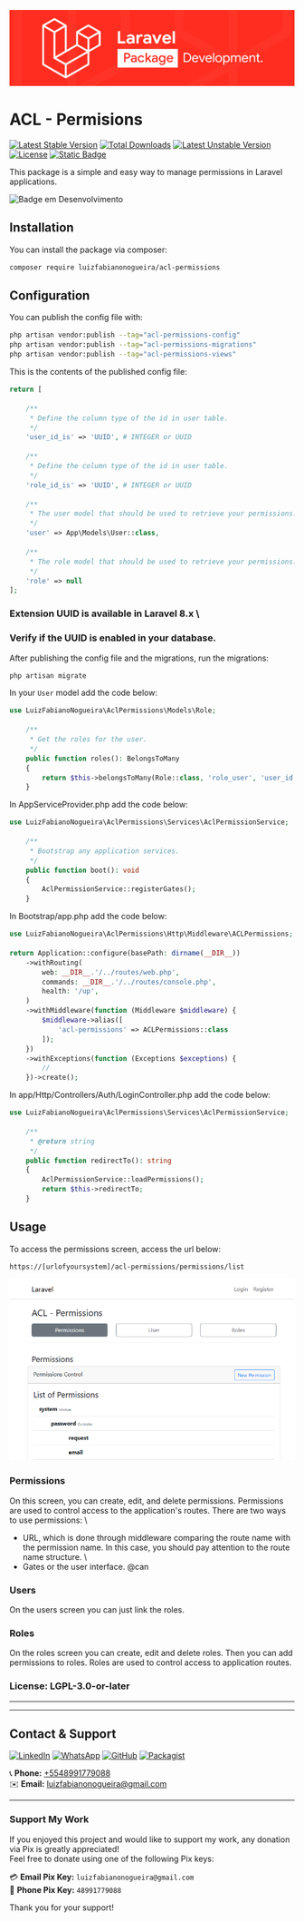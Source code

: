<p align="center"><img src="src/Assets/img/laravel.png" alt="Laravel Logo"></p>


# ACL - Permisions

[![Latest Stable Version](https://poser.pugx.org/luizfabianonogueira/acl-permissions/v)](//packagist.org/packages/luizfabianonogueira/acl-permissions)
[![Total Downloads](https://poser.pugx.org/luizfabianonogueira/acl-permissions/downloads)](//packagist.org/packages/luizfabianonogueira/acl-permissions)
[![Latest Unstable Version](https://poser.pugx.org/luizfabianonogueira/acl-permissions/v/unstable)](//packagist.org/packages/luizfabianonogueira/acl-permissions)
[![License](https://poser.pugx.org/luizfabianonogueira/acl-permissions/license)](//packagist.org/packages/luizfabianonogueira/acl-permissions)
[![Static Badge](https://img.shields.io/badge/:badgeContent)](https://img.shields.io/badge/:badgeContent)


This package is a simple and easy way to manage permissions in Laravel applications.


![Badge em Desenvolvimento](http://img.shields.io/static/v1?label=STATUS&message=IN%20DEVELOPMENT&color=GREEN&style=for-the-badge)

## Installation

You can install the package via composer:

```bash
composer require luizfabianonogueira/acl-permissions
```

## Configuration

You can publish the config file with:
```bash
php artisan vendor:publish --tag="acl-permissions-config"
php artisan vendor:publish --tag="acl-permissions-migrations"
php artisan vendor:publish --tag="acl-permissions-views"
```

This is the contents of the published config file:

```php
return [

    /**
     * Define the column type of the id in user table.
     */
    'user_id_is' => 'UUID', # INTEGER or UUID

    /**
     * Define the column type of the id in user table.
     */
    'role_id_is' => 'UUID', # INTEGER or UUID

    /**
     * The user model that should be used to retrieve your permissions.
     */
    'user' => App\Models\User::class,

    /**
     * The role model that should be used to retrieve your permissions.
     */
    'role' => null
];

```
### Extension UUID is available in Laravel 8.x \  
### Verify if the UUID is enabled in your database.

After publishing the config file and the migrations, run the migrations:

```bash
php artisan migrate
```

In your `User` model add the code below:
```php
use LuizFabianoNogueira\AclPermissions\Models\Role;

    /**
     * Get the roles for the user.
     */
    public function roles(): BelongsToMany
    {
        return $this->belongsToMany(Role::class, 'role_user', 'user_id', 'role_id');
    }
```

In AppServiceProvider.php add the code below:
```php
use LuizFabianoNogueira\AclPermissions\Services\AclPermissionService;

    /**
     * Bootstrap any application services.
     */
    public function boot(): void
    {
        AclPermissionService::registerGates();
    }
```


In Bootstrap/app.php add the code below:
```php
use LuizFabianoNogueira\AclPermissions\Http\Middleware\ACLPermissions;

return Application::configure(basePath: dirname(__DIR__))
    ->withRouting(
        web: __DIR__.'/../routes/web.php',
        commands: __DIR__.'/../routes/console.php',
        health: '/up',
    )
    ->withMiddleware(function (Middleware $middleware) {
        $middleware->alias([
            'acl-permissions' => ACLPermissions::class
        ]);
    })
    ->withExceptions(function (Exceptions $exceptions) {
        //
    })->create();
```

In app/Http/Controllers/Auth/LoginController.php add the code below:
```php
use LuizFabianoNogueira\AclPermissions\Services\AclPermissionService;

    /**
     * @return string
     */
    public function redirectTo(): string
    {
        AclPermissionService::loadPermissions();
        return $this->redirectTo;
    }
```


## Usage

To access the permissions screen, access the url below:
```
https://[urlofyoursystem]/acl-permissions/permissions/list
```
![img.png](src/Assets/img/img.png)

### Permissions
On this screen, you can create, edit, and delete permissions.
Permissions are used to control access to the application's routes.
There are two ways to use permissions: \
- URL, which is done through middleware comparing the route name with the permission name. In this case, you should pay attention to the route name structure. \
- Gates or the user interface. @can

### Users
On the users screen you can just link the roles.

### Roles
On the roles screen you can create, edit and delete roles.
Then you can add permissions to roles.
Roles are used to control access to application routes.


### License: LGPL-3.0-or-later

___
___

## Contact & Support

[![LinkedIn](https://img.shields.io/badge/LinkedIn-000?style=for-the-badge&logo=linkedin&logoColor=white)](https://www.linkedin.com/in/luiz-fabiano-nogueira-b20875170/)
[![WhatsApp](https://img.shields.io/badge/WhatsApp-000?style=for-the-badge&logo=whatsapp&logoColor=white)](https://api.whatsapp.com/send?phone=5548991779088)
[![GitHub](https://img.shields.io/badge/GitHub-000?style=for-the-badge&logo=github&logoColor=white)](https://github.com/LuizFabianoNogueira)
[![Packagist](https://img.shields.io/badge/Packagist-000?style=for-the-badge&logo=packagist&logoColor=white)](https://packagist.org/packages/luizfabianonogueira/)

📞 **Phone:** [+5548991779088](tel:+5548991779088)  
✉️ **Email:** [luizfabianonogueira@gmail.com](mailto:luizfabianonogueira@gmail.com)

---

### Support My Work

If you enjoyed this project and would like to support my work, any donation via Pix is greatly appreciated!  
Feel free to donate using one of the following Pix keys:

💳 **Email Pix Key:** `luizfabianonogueira@gmail.com`  
📱 **Phone Pix Key:** `48991779088`

Thank you for your support!
